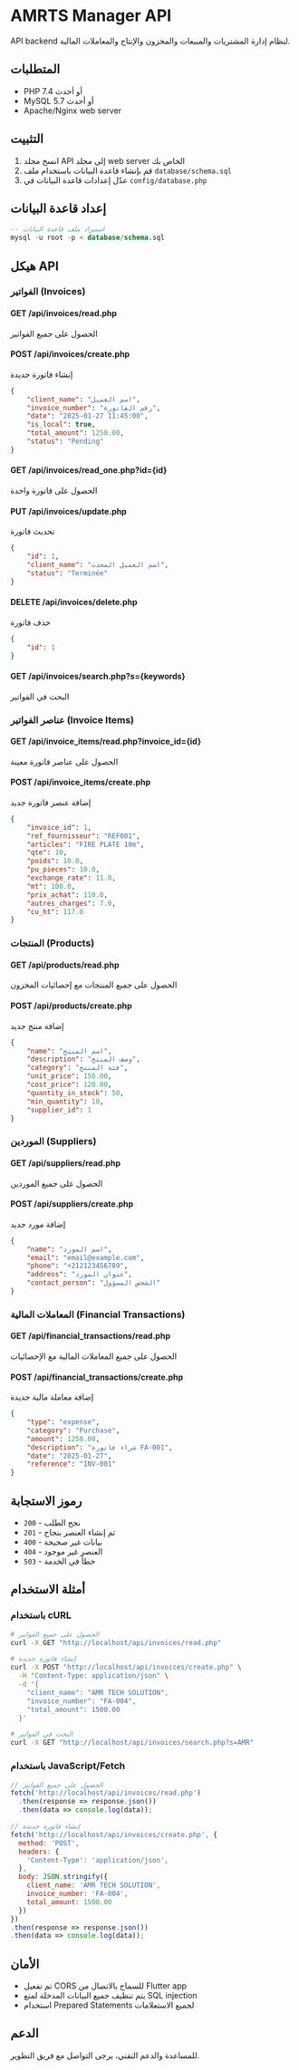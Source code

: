 # AMRTS Manager API

API backend لنظام إدارة المشتريات والمبيعات والمخزون والإنتاج والمعاملات المالية.

## المتطلبات

- PHP 7.4 أو أحدث
- MySQL 5.7 أو أحدث
- Apache/Nginx web server

## التثبيت

1. انسخ مجلد API إلى مجلد web server الخاص بك
2. قم بإنشاء قاعدة البيانات باستخدام ملف `database/schema.sql`
3. عدّل إعدادات قاعدة البيانات في `config/database.php`

## إعداد قاعدة البيانات

```sql
-- استيراد ملف قاعدة البيانات
mysql -u root -p < database/schema.sql
```

## هيكل API

### الفواتير (Invoices)

#### GET /api/invoices/read.php
الحصول على جميع الفواتير

#### POST /api/invoices/create.php
إنشاء فاتورة جديدة
```json
{
    "client_name": "اسم العميل",
    "invoice_number": "رقم الفاتورة",
    "date": "2025-01-27 11:45:00",
    "is_local": true,
    "total_amount": 1250.00,
    "status": "Pending"
}
```

#### GET /api/invoices/read_one.php?id={id}
الحصول على فاتورة واحدة

#### PUT /api/invoices/update.php
تحديث فاتورة
```json
{
    "id": 1,
    "client_name": "اسم العميل المحدث",
    "status": "Terminée"
}
```

#### DELETE /api/invoices/delete.php
حذف فاتورة
```json
{
    "id": 1
}
```

#### GET /api/invoices/search.php?s={keywords}
البحث في الفواتير

### عناصر الفواتير (Invoice Items)

#### GET /api/invoice_items/read.php?invoice_id={id}
الحصول على عناصر فاتورة معينة

#### POST /api/invoice_items/create.php
إضافة عنصر فاتورة جديد
```json
{
    "invoice_id": 1,
    "ref_fournisseur": "REF001",
    "articles": "FIRE PLATE 10m",
    "qte": 10,
    "poids": 10.0,
    "pu_pieces": 10.0,
    "exchange_rate": 11.0,
    "mt": 100.0,
    "prix_achat": 110.0,
    "autres_charges": 7.0,
    "cu_ht": 117.0
}
```

### المنتجات (Products)

#### GET /api/products/read.php
الحصول على جميع المنتجات مع إحصائيات المخزون

#### POST /api/products/create.php
إضافة منتج جديد
```json
{
    "name": "اسم المنتج",
    "description": "وصف المنتج",
    "category": "فئة المنتج",
    "unit_price": 150.00,
    "cost_price": 120.00,
    "quantity_in_stock": 50,
    "min_quantity": 10,
    "supplier_id": 1
}
```

### الموردين (Suppliers)

#### GET /api/suppliers/read.php
الحصول على جميع الموردين

#### POST /api/suppliers/create.php
إضافة مورد جديد
```json
{
    "name": "اسم المورد",
    "email": "email@example.com",
    "phone": "+212123456789",
    "address": "عنوان المورد",
    "contact_person": "الشخص المسؤول"
}
```

### المعاملات المالية (Financial Transactions)

#### GET /api/financial_transactions/read.php
الحصول على جميع المعاملات المالية مع الإحصائيات

#### POST /api/financial_transactions/create.php
إضافة معاملة مالية جديدة
```json
{
    "type": "expense",
    "category": "Purchase",
    "amount": 1250.00,
    "description": "شراء فاتورة FA-001",
    "date": "2025-01-27",
    "reference": "INV-001"
}
```

## رموز الاستجابة

- `200` - نجح الطلب
- `201` - تم إنشاء العنصر بنجاح
- `400` - بيانات غير صحيحة
- `404` - العنصر غير موجود
- `503` - خطأ في الخدمة

## أمثلة الاستخدام

### باستخدام cURL

```bash
# الحصول على جميع الفواتير
curl -X GET "http://localhost/api/invoices/read.php"

# إنشاء فاتورة جديدة
curl -X POST "http://localhost/api/invoices/create.php" \
  -H "Content-Type: application/json" \
  -d '{
    "client_name": "AMR TECH SOLUTION",
    "invoice_number": "FA-004",
    "total_amount": 1500.00
  }'

# البحث في الفواتير
curl -X GET "http://localhost/api/invoices/search.php?s=AMR"
```

### باستخدام JavaScript/Fetch

```javascript
// الحصول على جميع الفواتير
fetch('http://localhost/api/invoices/read.php')
  .then(response => response.json())
  .then(data => console.log(data));

// إنشاء فاتورة جديدة
fetch('http://localhost/api/invoices/create.php', {
  method: 'POST',
  headers: {
    'Content-Type': 'application/json',
  },
  body: JSON.stringify({
    client_name: 'AMR TECH SOLUTION',
    invoice_number: 'FA-004',
    total_amount: 1500.00
  })
})
.then(response => response.json())
.then(data => console.log(data));
```

## الأمان

- تم تفعيل CORS للسماح بالاتصال من Flutter app
- يتم تنظيف جميع البيانات المدخلة لمنع SQL injection
- استخدام Prepared Statements لجميع الاستعلامات

## الدعم

للمساعدة والدعم التقني، يرجى التواصل مع فريق التطوير. 